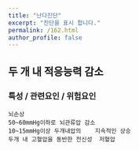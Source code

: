```yaml
---
title: "난다진단"
excerpt: "진단을 표시 합니다."
permalink: /162.html
author_profile: false
---
```

## 두 개 내 적응능력 감소



### 특성 / 관련요인 / 위험요인

>   

    뇌손상
    50~60mmHg이하로 뇌관류압 감소
    10~15mmHg이상 두개내압의    지속적인 상승
    두개 내 고혈압을 동반한 전신성  저혈압
